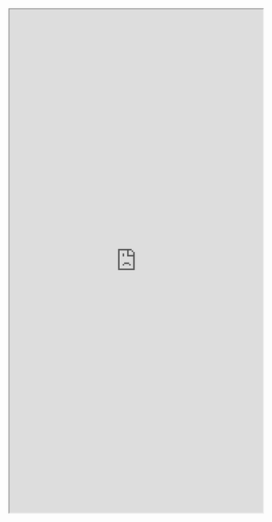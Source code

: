 <iframe src="https://nbviewer.jupyter.org/github/windmissing/DeepLearningPractise/blob/master/Chapter6/6-2-2-2.ipynb" width="100%" height="1000"></iframe>